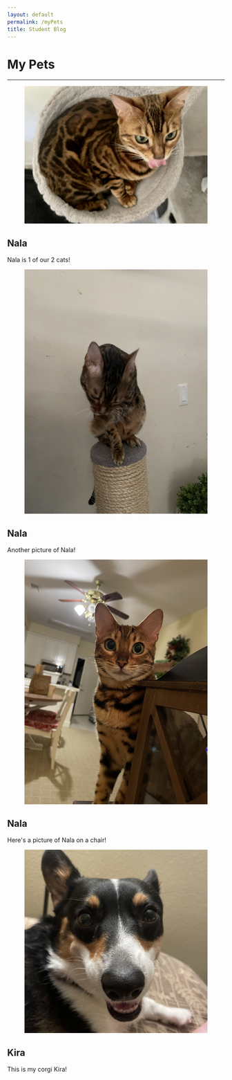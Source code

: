 ```yaml
---
layout: default
permalink: /myPets
title: Student Blog
---
```


# My Pets

---
<div>
    <div class="card bg-base-100 shadow-xl mb-12">
        <figure class="m-0"><img src="/images/ComfyNala.jpg" alt="Picture of Comfy Nala" /></figure>
        <div class="card-body">
            <h2 class="card-title mt-2">Nala</h2>
            <p>Nala is 1 of our 2 cats!</p>
        </div>
    </div>
    <div class="card bg-base-100 shadow-xl mb-12">
        <figure class="m-0"><img src="/images/Nala.jpg" alt="Picture of Nala" /></figure>
        <div class="card-body">
            <h2 class="card-title mt-2">Nala</h2>
            <p>Another picture of Nala!</p>
        </div>
    </div>
    <div class="card bg-base-100 shadow-xl mb-12">
        <figure class="m-0"><img src="/images/NalaChair.jpg" alt="Picture of Nala on Chair" /></figure>
        <div class="card-body">
            <h2 class="card-title mt-2">Nala</h2>
            <p>Here's a picture of Nala on a chair!</p>
        </div>
    </div>
        <div class="card bg-base-100 shadow-xl mb-12">
        <figure class="m-0"><img src="/images/Kira.jpg" alt="Picture of Kira" /></figure>
        <div class="card-body">
            <h2 class="card-title mt-2">Kira</h2>
            <p>This is my corgi Kira!</p>
        </div>
    </div>
</div>